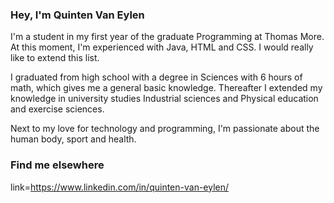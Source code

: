 ### Hey, I'm Quinten Van Eylen

I'm a student in my first year of the graduate Programming at Thomas More. At this moment, I'm experienced with Java, HTML and CSS. I would really like to extend this list.

I graduated from high school with a degree in Sciences with 6 hours of math, which gives me a general basic knowledge. Thereafter I extended my knowledge in university studies Industrial sciences and Physical education and exercise sciences.

Next to my love for technology and programming, I'm passionate about the human body, sport and health.

### Find me elsewhere
link=https://www.linkedin.com/in/quinten-van-eylen/
